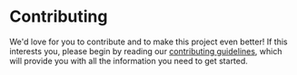 # Contributing

We'd love for you to contribute and to make this project even better!
If this interests you, please begin by reading our [contributing guidelines](https://github.com/SpoonX/about/blob/master/CONTRIBUTING.md), which will provide you with all the information you need to get started.

